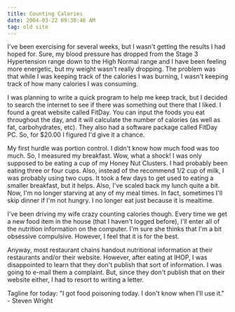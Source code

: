 ```yaml
---
title: Counting Calories
date: 2004-03-22 09:30:46 AM
tag: old site
---
```


I've been exercising for several weeks, but I wasn't getting the results I had hoped for. Sure, my blood pressure has dropped from the Stage 3 Hypertension range down to the High Normal range and I have been feeling more energetic, but my weight wasn't really dropping. The problem was that while I was keeping track of the calories I was burning, I wasn't keeping track of how many calories I was consuming.

I was planning to write a quick program to help me keep track, but I decided to search the internet to see if there was something out there that I liked. I found a great website called FitDay. You can input the foods you eat throughout the day, and it will calculate the number of calories (as well as fat, carbohydrates, etc). They also had a software package called FitDay PC. So, for $20.00 I figured I'd give it a chance.

My first hurdle was portion control. I didn't know how much food was too much. So, I measured my breakfast. Wow, what a shock! I was only supposed to be eating a cup of my Honey Nut Clusters. I had probably been eating three or four cups. Also, instead of the recommend 1/2 cup of milk, I was probably using two cups. It took a few days to get used to eating a smaller breakfast, but it helps. Also, I've scaled back my lunch quite a bit. Now, I'm no longer starving at any of my meal times. In fact, sometimes I'll skip dinner if I'm not hungry. I no longer eat just because it is mealtime.

I've been driving my wife crazy counting calories though. Every time we get a new food item in the house (that I haven't logged before), I'll enter all of the nutrition information on the computer. I'm sure she thinks that I'm a bit obsessive compulsive. However, I feel that it is for the best.

Anyway, most restaurant chains handout nutritional information at their restaurants and/or their website. However, after eating at IHOP, I was disappointed to learn that they don't publish that sort of information. I was going to e-mail them a complaint. But, since they don't publish that on their website either, I had to resort to writing a letter.

Tagline for today: "I got food poisoning today. I don't know when I'll use it." - Steven Wright
